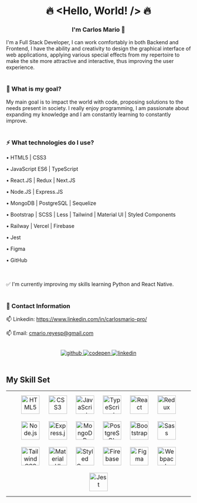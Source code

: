 ### <h1 align="center">🔥 <Hello, World! /> 🔥</h1>  

### <p align="center">I'm Carlos Mario 🚀</p>  
  
I'm a Full Stack Developer, I can work comfortably in both Backend and Frontend, I have the ability and creativity to design the graphical interface of web applications, applying various special effects from my repertoire to make the site more attractive and interactive, thus improving the user experience.  
<br/> 

### 🌱 What is my goal?  
My main goal is to impact the world with code, proposing solutions to the needs present in society. I really enjoy programming, I am passionate about expanding my knowledge and I am constantly learning to constantly improve.  
<br/> 

### ⚡ What technologies do I use?  
• HTML5 | CSS3 

• JavaScript ES6 | TypeScript

• React.JS | Redux | Next.JS

• Node.JS | Express.JS

• MongoDB | PostgreSQL | Sequelize

• Bootstrap | SCSS | Less | Tailwind | Material UI | Styled Components

• Railway | Vercel | Firebase

• Jest

• Figma

• GitHub
<br/>  
<br/> 


✅ I'm currently improving my skills learning Python and React Native.
<br/> 
<br/>

### 📲 Contact Information  

📫 Linkedin: <a href="https://www.linkedin.com/in/carlosmario-pro/" target="_blank" rel="noopener noreferrer">https://www.linkedin.com/in/carlosmario-pro/</a>

📫 Email: cmario.reyesp@gmail.com
<br/>
<br/>

<div align="center">  
<a href="https://github.com/CarlosMario-Pro" target="_blank" rel="noopener noreferrer">
<img src=https://img.shields.io/badge/github-%2324292e.svg?&style=for-the-badge&logo=github&logoColor=white alt=github style="margin-bottom: 5px;" />
</a>
<a href="https://codepen.com/CarlosMario-Pro" target="_blank" rel="noopener noreferrer">
<img src=https://img.shields.io/badge/codepen-%23131417.svg?&style=for-the-badge&logo=codepen&logoColor=white alt=codepen style="margin-bottom: 5px;" />
</a>
<a href="https://linkedin.com/in/CarlosMario-Pro" target="_blank" rel="noopener noreferrer">
<img src=https://img.shields.io/badge/linkedin-%231E77B5.svg?&style=for-the-badge&logo=linkedin&logoColor=white alt=linkedin style="margin-bottom: 5px;" />
</a>
</div>
<br/> 


## My Skill Set  
<table>
<tr>
<td valign="top" width="100%">

<div align="center">  
<a href="https://en.wikipedia.org/wiki/HTML5" target="_blank" rel="noopener noreferrer"><img style="margin: 10px" src="https://profilinator.rishav.dev/skills-assets/html5-original-wordmark.svg" alt="HTML5" height="50" /></a>  
<a href="https://www.w3schools.com/css/" target="_blank" rel="noopener noreferrer"><img style="margin: 10px" src="https://profilinator.rishav.dev/skills-assets/css3-original-wordmark.svg" alt="CSS3" height="50" /></a>  
<a href="https://www.javascript.com/" target="_blank" rel="noopener noreferrer"><img style="margin: 10px" src="https://profilinator.rishav.dev/skills-assets/javascript-original.svg" alt="JavaScript" height="50" /></a>  
<a href="https://www.typescriptlang.org/" target="_blank" rel="noopener noreferrer"><img style="margin: 10px" src="https://profilinator.rishav.dev/skills-assets/typescript-original.svg" alt="TypeScript" height="50" /></a>  
<a href="https://reactjs.org/" target="_blank" rel="noopener noreferrer"><img style="margin: 10px" src="https://profilinator.rishav.dev/skills-assets/react-original-wordmark.svg" alt="React" height="50" /></a>  
<a href="https://redux.js.org/" target="_blank" rel="noopener noreferrer"><img style="margin: 10px" src="https://profilinator.rishav.dev/skills-assets/redux-original.svg" alt="Redux" height="50" /></a>  
<a href="https://nodejs.org/" target="_blank" rel="noopener noreferrer"><img style="margin: 10px" src="https://profilinator.rishav.dev/skills-assets/nodejs-original-wordmark.svg" alt="Node.js" height="50" /></a>  
<a href="https://expressjs.com/" target="_blank" rel="noopener noreferrer"><img style="margin: 10px" src="https://profilinator.rishav.dev/skills-assets/express-original-wordmark.svg" alt="Express.js" height="50" /></a>  
<a href="https://www.mongodb.com/" target="_blank" rel="noopener noreferrer"><img style="margin: 10px" src="https://profilinator.rishav.dev/skills-assets/mongodb-original-wordmark.svg" alt="MongoDB" height="50" /></a>  
<a href="https://www.postgresql.org/" target="_blank" rel="noopener noreferrer"><img style="margin: 10px" src="https://profilinator.rishav.dev/skills-assets/postgresql-original-wordmark.svg" alt="PostgreSQL" height="50" /></a>  
<a href="https://getbootstrap.com/docs/3.4/javascript/" target="_blank" rel="noopener noreferrer"><img style="margin: 10px" src="https://profilinator.rishav.dev/skills-assets/bootstrap-plain.svg" alt="Bootstrap" height="50" /></a>  
<a href="https://sass-lang.com/" target="_blank" rel="noopener noreferrer"><img style="margin: 10px" src="https://profilinator.rishav.dev/skills-assets/sass-original.svg" alt="Sass" height="50" /></a>  
<a href="https://www.tailwindcss.com/" target="_blank" rel="noopener noreferrer"><img style="margin: 10px" src="https://profilinator.rishav.dev/skills-assets/tailwindcss.svg" alt="Tailwind CSS" height="50" /></a>  
<a href="https://mui.com/" target="_blank" rel="noopener noreferrer" ><img style="margin: 10px" src="https://profilinator.rishav.dev/skills-assets/mui.png" alt="Material UI" height="50" /></a>  
<a href="https://styled-components.com/" target="_blank" rel="noopener noreferrer"><img style="margin: 10px" src="https://profilinator.rishav.dev/skills-assets/styled-components.png" alt="Styled Components" height="50" /></a>  
<a href="https://firebase.google.com/" target="_blank" rel="noopener noreferrer"><img style="margin: 10px" src="https://profilinator.rishav.dev/skills-assets/firebase.png" alt="Firebase" height="50" /></a>  
<a href="https://www.figma.com/" target="_blank" rel="noopener noreferrer"><img style="margin: 10px" src="https://profilinator.rishav.dev/skills-assets/figma-icon.svg" alt="Figma" height="50" /></a>  
<a href="https://webpack.js.org/" target="_blank" rel="noopener noreferrer"><img style="margin: 10px" src="https://profilinator.rishav.dev/skills-assets/webpack-original.svg" alt="Webpack" height="50" /></a> 
 <a href="https://www.jestjs.io/" target="_blank" rel="noopener noreferrer"><img style="margin: 10px" src="https://profilinator.rishav.dev/skills-assets/jest.svg" alt="Jest" height="50" /></a>  </div>

</td>
</tr>
</table>
<br/>
